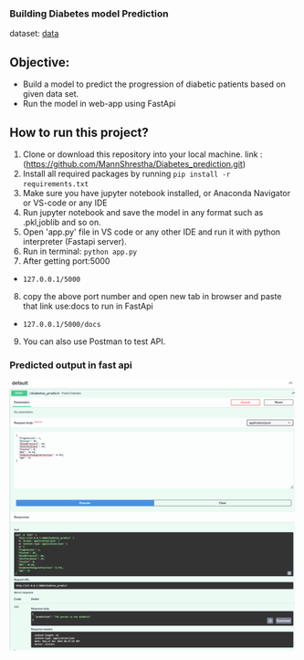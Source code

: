 ### Building Diabetes model Prediction

dataset: [data](https://www.kaggle.com/datasets/mathchi/diabetes-data-set)

## Objective:
- Build a model  to predict the progression of diabetic patients based on given data set.
- Run the model in web-app using FastApi

## How to run this project?
1. Clone or download this repository into your local machine.
link : (https://github.com/MannShrestha/Diabetes_prediction.git)
2. Install all required packages by running `pip install -r requirements.txt`
3. Make sure you have jupyter notebook installed, or Anaconda Navigator or VS-code or any IDE
4. Run jupyter notebook and save the model in any format such as .pkl,joblib and so on.
5. Open 'app.py' file in VS code or any other IDE and run it with python interpreter (Fastapi server).
6. Run in terminal: `python app.py`
7. After getting port:5000
- `127.0.0.1/5000`
8. copy the above port number and open new tab in browser and paste that link use:docs to run in FastApi
- `127.0.0.1/5000/docs` 
9. You can also use Postman  to test API.

### Predicted output in fast api
<img src="images/image.png" alt="Predicted" width="500"/>
